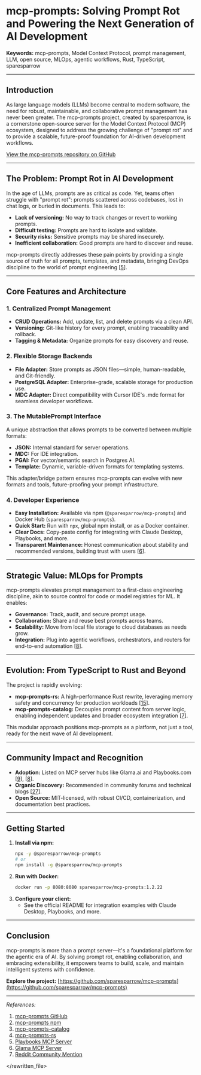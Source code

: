 # mcp-prompts: Solving Prompt Rot and Powering the Next Generation of AI Development

**Keywords:** mcp-prompts, Model Context Protocol, prompt management, LLM, open source, MLOps, agentic workflows, Rust, TypeScript, sparesparrow

---

## Introduction

As large language models (LLMs) become central to modern software, the need for robust, maintainable, and collaborative prompt management has never been greater. The mcp-prompts project, created by sparesparrow, is a cornerstone open-source server for the Model Context Protocol (MCP) ecosystem, designed to address the growing challenge of "prompt rot" and to provide a scalable, future-proof foundation for AI-driven development workflows.

[View the mcp-prompts repository on GitHub](https://github.com/sparesparrow/mcp-prompts)

---

## The Problem: Prompt Rot in AI Development

In the age of LLMs, prompts are as critical as code. Yet, teams often struggle with "prompt rot": prompts scattered across codebases, lost in chat logs, or buried in documents. This leads to:

- **Lack of versioning:** No way to track changes or revert to working prompts.
- **Difficult testing:** Prompts are hard to isolate and validate.
- **Security risks:** Sensitive prompts may be shared insecurely.
- **Inefficient collaboration:** Good prompts are hard to discover and reuse.

mcp-prompts directly addresses these pain points by providing a single source of truth for all prompts, templates, and metadata, bringing DevOps discipline to the world of prompt engineering [[5](https://github.com/sparesparrow/mcp-prompts)].

---

## Core Features and Architecture

### 1. Centralized Prompt Management

- **CRUD Operations:** Add, update, list, and delete prompts via a clean API.
- **Versioning:** Git-like history for every prompt, enabling traceability and rollback.
- **Tagging & Metadata:** Organize prompts for easy discovery and reuse.

### 2. Flexible Storage Backends

- **File Adapter:** Store prompts as JSON files—simple, human-readable, and Git-friendly.
- **PostgreSQL Adapter:** Enterprise-grade, scalable storage for production use.
- **MDC Adapter:** Direct compatibility with Cursor IDE's .mdc format for seamless developer workflows.

### 3. The MutablePrompt Interface

A unique abstraction that allows prompts to be converted between multiple formats:

- **JSON:** Internal standard for server operations.
- **MDC:** For IDE integration.
- **PGAI:** For vector/semantic search in Postgres AI.
- **Template:** Dynamic, variable-driven formats for templating systems.

This adapter/bridge pattern ensures mcp-prompts can evolve with new formats and tools, future-proofing your prompt infrastructure.

### 4. Developer Experience

- **Easy Installation:** Available via npm (`@sparesparrow/mcp-prompts`) and Docker Hub (`sparesparrow/mcp-prompts`).
- **Quick Start:** Run with `npx`, global npm install, or as a Docker container.
- **Clear Docs:** Copy-paste config for integrating with Claude Desktop, Playbooks, and more.
- **Transparent Maintenance:** Honest communication about stability and recommended versions, building trust with users [[6](https://www.npmjs.com/package/@sparesparrow/mcp-prompts)].

---

## Strategic Value: MLOps for Prompts

mcp-prompts elevates prompt management to a first-class engineering discipline, akin to source control for code or model registries for ML. It enables:

- **Governance:** Track, audit, and secure prompt usage.
- **Collaboration:** Share and reuse best prompts across teams.
- **Scalability:** Move from local file storage to cloud databases as needs grow.
- **Integration:** Plug into agentic workflows, orchestrators, and routers for end-to-end automation [[8](https://playbooks.com/mcp/sparesparrow-prompt-manager)].

---

## Evolution: From TypeScript to Rust and Beyond

The project is rapidly evolving:

- **mcp-prompts-rs:** A high-performance Rust rewrite, leveraging memory safety and concurrency for production workloads [[15](https://github.com/sparesparrow/mcp-prompts-rs)].
- **mcp-prompts-catalog:** Decouples prompt content from server logic, enabling independent updates and broader ecosystem integration [[7](https://github.com/sparesparrow/mcp-prompts-catalog)].

This modular approach positions mcp-prompts as a platform, not just a tool, ready for the next wave of AI development.

---

## Community Impact and Recognition

- **Adoption:** Listed on MCP server hubs like Glama.ai and Playbooks.com [[9](https://glama.ai/mcp/servers/@sparesparrow/mcp-prompts)], [[8](https://playbooks.com/mcp/sparesparrow-prompt-manager)].
- **Organic Discovery:** Recommended in community forums and technical blogs [[27](https://www.reddit.com/r/ClaudeAI/comments/1jd3zdb/i_just_use_api_for_system_prompt_alternatives/)].
- **Open Source:** MIT-licensed, with robust CI/CD, containerization, and documentation best practices.

---

## Getting Started

1. **Install via npm:**
   ```bash
   npx -y @sparesparrow/mcp-prompts
   # or
   npm install -g @sparesparrow/mcp-prompts
   ```
2. **Run with Docker:**
   ```bash
   docker run -p 8080:8080 sparesparrow/mcp-prompts:1.2.22
   ```
3. **Configure your client:**
   - See the official README for integration examples with Claude Desktop, Playbooks, and more.

---

## Conclusion

mcp-prompts is more than a prompt server—it's a foundational platform for the agentic era of AI. By solving prompt rot, enabling collaboration, and embracing extensibility, it empowers teams to build, scale, and maintain intelligent systems with confidence.

**Explore the project:** [https://github.com/sparesparrow/mcp-prompts](https://github.com/sparesparrow/mcp-prompts)

---

_References:_

1. [mcp-prompts GitHub](https://github.com/sparesparrow/mcp-prompts)
2. [mcp-prompts npm](https://www.npmjs.com/package/@sparesparrow/mcp-prompts)
3. [mcp-prompts-catalog](https://github.com/sparesparrow/mcp-prompts-catalog)
4. [mcp-prompts-rs](https://github.com/sparesparrow/mcp-prompts-rs)
5. [Playbooks MCP Server](https://playbooks.com/mcp/sparesparrow-prompt-manager)
6. [Glama MCP Server](https://glama.ai/mcp/servers/@sparesparrow/mcp-prompts)
7. [Reddit Community Mention](https://www.reddit.com/r/ClaudeAI/comments/1jd3zdb/i_just_use_api_for_system_prompt_alternatives/)

</rewritten_file>
